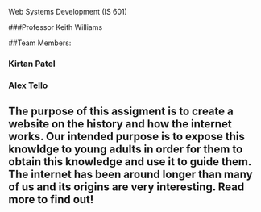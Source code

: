 Web Systems Development (IS 601)

###Professor Keith Williams

##Team Members:

### Kirtan Patel

### Alex Tello

## The purpose of this assigment is to create a website on the history and how the internet works. Our intended purpose is to expose this knowldge to young adults in order for them to obtain this knowledge and use it to guide them. The internet has been around longer than many of us and its origins are very interesting. Read more to find out!
